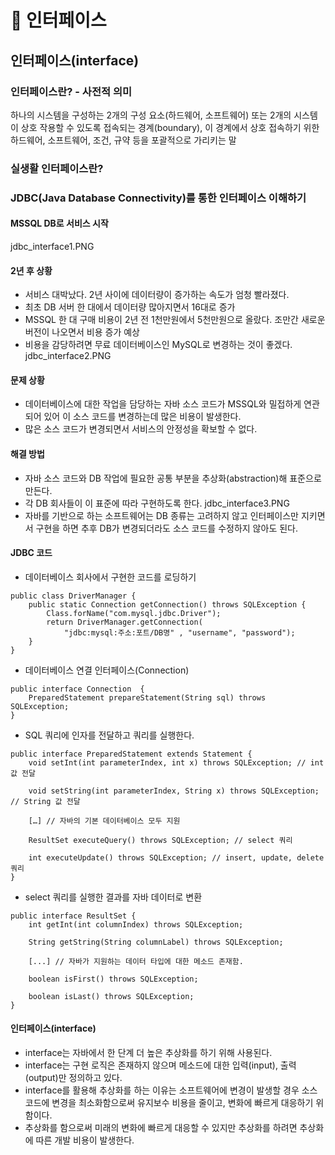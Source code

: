 # 📖 인터페이스
## 인터페이스(interface)

### 인터페이스란? - 사전적 의미
하나의 시스템을 구성하는 2개의 구성 요소(하드웨어, 소프트웨어) 또는 2개의 시스템이 상호 작용할 수 있도록 접속되는 경계(boundary), 이 경계에서 상호 접속하기 위한 하드웨어, 소프트웨어, 조건, 규약 등을 포괄적으로 가리키는 말

### 실생활 인터페이스란?

### JDBC(Java Database Connectivity)를 통한 인터페이스 이해하기

#### MSSQL DB로 서비스 시작
jdbc_interface1.PNG

#### 2년 후 상황
- 서비스 대박났다. 2년 사이에 데이터량이 증가하는 속도가 엄청 빨라졌다.
- 최초 DB 서버 한 대에서 데이터량 많아지면서 16대로 증가
- MSSQL 한 대 구매 비용이 2년 전 1천만원에서 5천만원으로 올랐다. 조만간 새로운 버전이 나오면서 비용 증가 예상
- 비용을 감당하려면 무료 데이터베이스인 MySQL로 변경하는 것이 좋겠다.
  jdbc_interface2.PNG

#### 문제 상황
- 데이터베이스에 대한 작업을 담당하는 자바 소스 코드가 MSSQL와 밀접하게 연관되어 있어 이 소스 코드를 변경하는데 많은 비용이 발생한다.
- 많은 소스 코드가 변경되면서 서비스의 안정성을 확보할 수 없다.

#### 해결 방법
- 자바 소스 코드와 DB 작업에 필요한 공통 부분을 추상화(abstraction)해 표준으로 만든다.
- 각 DB 회사들이 이 표준에 따라 구현하도록 한다.
  jdbc_interface3.PNG
- 자바를 기반으로 하는 소프트웨어는 DB 종류는 고려하지 않고 인터페이스만 지키면서 구현을 하면 추후 DB가 변경되더라도 소스 코드를 수정하지 않아도 된다.

#### JDBC 코드
- 데이터베이스 회사에서 구현한 코드를 로딩하기
```
public class DriverManager {
    public static Connection getConnection() throws SQLException {
        Class.forName("com.mysql.jdbc.Driver");
        return DriverManager.getConnection(
            "jdbc:mysql:주소:포트/DB명" , "username", "password");
    }
}
```
- 데이터베이스 연결 인터페이스(Connection)
```
public interface Connection  {
    PreparedStatement prepareStatement(String sql) throws SQLException;
}
```
- SQL 쿼리에 인자를 전달하고 쿼리를 실행한다.
```
public interface PreparedStatement extends Statement {
    void setInt(int parameterIndex, int x) throws SQLException; // int 값 전달

    void setString(int parameterIndex, String x) throws SQLException; // String 값 전달

    […] // 자바의 기본 데이터베이스 모두 지원

    ResultSet executeQuery() throws SQLException; // select 쿼리

    int executeUpdate() throws SQLException; // insert, update, delete 쿼리
}
```
- select 쿼리를 실행한 결과를 자바 데이터로 변환
```
public interface ResultSet {
    int getInt(int columnIndex) throws SQLException;

    String getString(String columnLabel) throws SQLException;

    [...] // 자바가 지원하는 데이터 타입에 대한 메소드 존재함.

    boolean isFirst() throws SQLException;

    boolean isLast() throws SQLException;
}
```

#### 인터페이스(interface)
- interface는 자바에서 한 단계 더 높은 추상화를 하기 위해 사용된다.
- interface는 구현 로직은 존재하지 않으며 메소드에 대한 입력(input), 출력(output)만 정의하고 있다.
- interface를 활용해 추상화를 하는 이유는 소프트웨어에 변경이 발생할 경우 소스 코드에 변경을 최소화함으로써 유지보수 비용을 줄이고, 변화에 빠르게 대응하기 위함이다.
- 추상화를 함으로써 미래의 변화에 빠르게 대응할 수 있지만 추상화를 하려면 추상화에 따른 개발 비용이 발생한다.